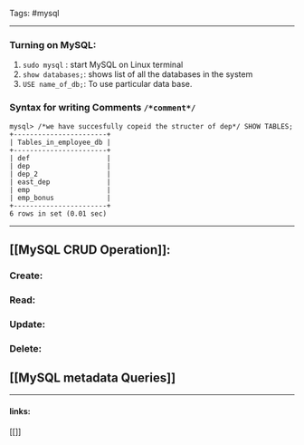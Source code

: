 
Tags: #mysql

------------------------------------------

### Turning on MySQL:
1. `sudo mysql` : start MySQL on Linux terminal
2. `show databases;`: shows list of all the databases in the system
3. `USE name_of_db;`: To use particular data base.

### Syntax for writing Comments   `/*comment*/`

```mysql
mysql> /*we have succesfully copeid the structer of dep*/ SHOW TABLES;
+-----------------------+
| Tables_in_employee_db |
+-----------------------+
| def                   |
| dep                   |
| dep_2                 |
| east_dep              |
| emp                   |
| emp_bonus             |
+-----------------------+
6 rows in set (0.01 sec)

```
---

## [[MySQL CRUD Operation]]:

### Create:

### Read:

### Update:

### Delete:

## [[MySQL metadata Queries]]

---------------------
#### links:

[[]]